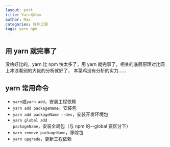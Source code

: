 ```yaml
---
layout: post
title: Yarn与Npm
author: Max
categories: 软件工程
tags: yarn npm
---
```


## 用 yarn 就完事了

没啥好比的，yarn 比 npm 快太多了，用 yarn 就完事了，相关的底层原理对比网上冲浪看别的大佬的分析就好了，
本菜鸡没有分析的实力......

## yarn 常用命令

- `yarn`或`yarn add`，安装工程依赖
- `yarn add packageName`，安装包
- `yarn add packageName --dev`，安装开发环境包
- `yarn global add packageName`，安装全局包（与 npm 的--global 要区分下）
- `yarn remove packageName`，移除包
- `yarn upgrade`，更新工程依赖
